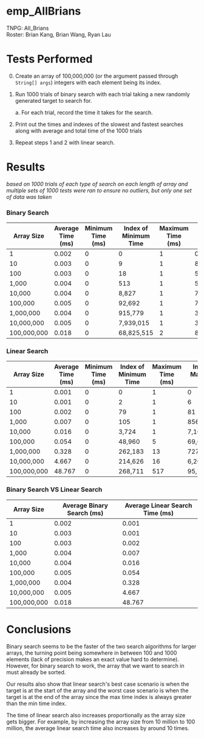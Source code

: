 # emp_AllBrians
TNPG: All_Brians\
Roster: Brian Kang, Brian Wang, Ryan Lau

# Tests Performed
0. Create an array of 100,000,000 (or the argument passed through `String[] args`) integers with each element being its index.
1. Run 1000 trials of binary search with each trial taking a new randomly generated target to search for.

    a. For each trial, record the time it takes for the search.
2. Print out the times and indexes of the slowest and fastest searches along with average and total time of the 1000 trials
3. Repeat steps 1 and 2 with linear search.

# Results
*based on 1000 trials of each type of search on each length of array and multiple sets of 1000 tests were ran to ensure no outliers, but only one set of data was taken*

### Binary Search
| Array Size  | Average Time (ms) | Minimum Time (ms) | Index of Minimum Time | Maximum Time (ms) | Index of Maximum Time |
| ----------  | ----------------- | ----------------- | --------------------- | ----------------- | --------------------- |
| 1           | 0.002             | 0                 | 0                     | 1                 | 0                     |
| 10          | 0.003             | 0                 | 9                     | 1                 | 8                     |
| 100         | 0.003             | 0                 | 18                    | 1                 | 58                    |
| 1,000       | 0.004             | 0                 | 513                   | 1                 | 585                   |
| 10,000      | 0.004             | 0                 | 8,827                 | 1                 | 7,823                 |
| 100,000     | 0.005             | 0                 | 92,692                | 1                 | 72,271                |
| 1,000,000   | 0.004             | 0                 | 915,779               | 1                 | 399,369               |
| 10,000,000  | 0.005             | 0                 | 7,939,015             | 1                 | 3,198,908             |
| 100,000,000 | 0.018             | 0                 | 68,825,515            | 2                 | 89,677,507            |

### Linear Search

| Array Size  | Average Time (ms) | Minimum Time (ms) | Index of Minimum Time | Maximum Time (ms) | Index of Maximum Time |
| ----------  | ----------------- | ----------------- | --------------------- | ----------------- | --------------------- |
| 1           | 0.001             | 0                 | 0                     | 1                 | 0                     |
| 10          | 0.001             | 0                 | 2                     | 1                 | 6                     |
| 100         | 0.002             | 0                 | 79                    | 1                 | 81                    |
| 1,000       | 0.007             | 0                 | 105                   | 1                 | 856                   |
| 10,000      | 0.016             | 0                 | 3,724                 | 1                 | 7,100                 |
| 100,000     | 0.054             | 0                 | 48,960                | 5                 | 69,624                |
| 1,000,000   | 0.328             | 0                 | 262,183               | 13                | 727,067               |
| 10,000,000  | 4.667             | 0                 | 214,626               | 16                | 6,203,263             |
| 100,000,000 | 48.767            | 0                 | 268,711               | 517               | 95,759,983            |

### Binary Search VS Linear Search

| Array Size  | Average Binary Search (ms) | Average Linear Search Time (ms) |
| ----------  | -------------------------- | ------------------------------- |
| 1           | 0.002                      | 0.001                           |
| 10          | 0.003                      | 0.001                           |
| 100         | 0.003                      | 0.002                           |
| 1,000       | 0.004                      | 0.007                           |
| 10,000      | 0.004                      | 0.016                           |
| 100,000     | 0.005                      | 0.054                           |
| 1,000,000   | 0.004                      | 0.328                           |
| 10,000,000  | 0.005                      | 4.667                           |
| 100,000,000 | 0.018                      | 48.767                          |

# Conclusions
Binary search seems to be the faster of the two search algorithms for larger arrays, the turning point being somewhere in between 100 and 1000 elements (lack of precision makes an exact value hard to determine). However, for binary search to work, the array that we want to search in must already be sorted.

Our results also show that linear search's best case scenario is when the target is at the start of the array and the worst case scenario is when the target is at the end of the array since the max time index is always greater than the min time index.

The time of linear search also increases proportionally as the array size gets bigger. For example, by increasing the array size from 10 million to 100 million, the average linear search time also increases by around 10 times.
